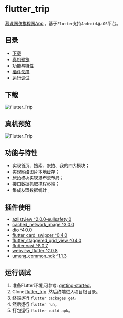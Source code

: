 # flutter_trip

[慕课网仿携程网App](https://coding.imooc.com/class/321.html) ，基于`Flutter`支持`Android`与`iOS`平台。

## 目录

- [下载](#下载)
- [真机预览](#真机预览)
- [功能与特性](#功能与特性)
- [插件使用](#插件使用)
- [运行调试](#运行调试)

## 下载

![Flutter_Trip](https://apk-1256738511.cos.ap-chengdu.myqcloud.com/FlutterTrip/images/flutter_trip_qr_code.png)

## 真机预览

![Flutter_Trip](https://apk-1256738511.cos.ap-chengdu.myqcloud.com/FlutterTrip/images/flutter_trip_preview.png)

## 功能与特性

- 实现首页、搜索、旅拍、我的四大模块；
- 实现网络图片本地缓存；
- 旅拍模块实现瀑布流布局；
- 接口数据抓取携程`H5`端；
- 集成友盟数据统计；

## 插件使用

- [azlistview ^2.0.0-nullsafety.0](https://pub.flutter-io.cn/packages/azlistview)
- [cached_network_image ^3.0.0](https://pub.flutter-io.cn/packages/cached_network_image)
- [dio ^4.0.0](https://pub.flutter-io.cn/packages/dio)
- [flutter_card_swipper ^0.4.0](https://pub.flutter-io.cn/packages/flutter_card_swipper)
- [flutter_staggered_grid_view ^0.4.0](https://pub.flutter-io.cn/packages/flutter_staggered_grid_view)
- [fluttertoast ^8.0.7](https://pub.flutter-io.cn/packages/fluttertoast)
- [webview_flutter ^2.0.8](https://pub.flutter-io.cn/packages/webview_flutter)
- [umeng_common_sdk ^1.1.3](https://pub.flutter-io.cn/packages/umeng_common_sdk)

## 运行调试

1. 准备Flutter环境,可参考: [getting-started](<https://flutter-io.cn/docs/get-started/install>)。
2. Clone [flutter_trip](https://github.com/wkl007/flutter_trip.git) ,然后终端进入项目根目录。
3. 终端运行 `flutter packages get`。
4. 然后运行 `flutter run`。
5. 打包运行 `flutter build apk`。
